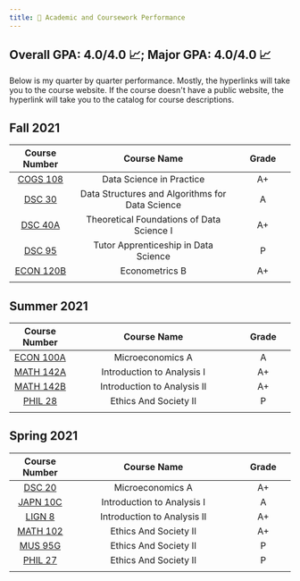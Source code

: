 ```yaml
---
title: 💯 Academic and Coursework Performance
---
```


## Overall GPA: 4.0/4.0 📈; Major GPA: 4.0/4.0 📈

Below is my quarter by quarter performance. Mostly, the hyperlinks will take you to the course website. If the course doesn't have a public website, the hyperlink will take you to the catalog for course descriptions.

## Fall 2021

| Course Number      | Course Name | Grade     |
| :----:        |    :----:   |          :----: |
| [COGS 108](https://github.com/COGS108)      | Data Science in Practice      | A+   |
| [DSC 30](https://sites.google.com/ucsd.edu/dsc30fall21/)   | Data Structures and Algorithms for Data Science        | A     |
|[DSC 40A](https://dsc-courses.github.io/dsc40a-2021-fa/)|Theoretical Foundations of Data Science I|A+|
|[DSC 95](https://sites.google.com/ucsd.edu/dsc-95-fall-2021)|Tutor Apprenticeship in Data Science|P|
|[ECON 120B](https://catalog.ucsd.edu/courses/ECON.html)|Econometrics B|A+|
|<img width=200/>|<img width=800/>|<img width=200/>|

## Summer 2021

| Course Number      | Course Name | Grade     |
| :----:        |    :----:   |          :----: |
| [ECON 100A](https://catalog.ucsd.edu/courses/ECON.html)      | Microeconomics A     | A   |
| [MATH 142A](https://catalog.ucsd.edu/courses/MATH.html)   | 	Introduction to Analysis I       | A+     |
|[MATH 142B](https://catalog.ucsd.edu/courses/MATH.html)|Introduction to Analysis II|A+|
|[PHIL 28](https://catalog.ucsd.edu/courses/PHIL.html)|Ethics And Society II|P|
|<img width=200/>|<img width=800/>|<img width=200/>|

## Spring 2021

| Course Number      | Course Name | Grade     |
| :----:        |    :----:   |          :----: |
| [DSC 20](https://sites.google.com/ucsd.edu/dsc20spring2021/)      | Microeconomics A     | A+   |
| [JAPN 10C](https://catalog.ucsd.edu/courses/JAPN.html)   | 	Introduction to Analysis I       | A     |
|[LIGN 8](https://catalog.ucsd.edu/courses/LING.html)|Introduction to Analysis II|A+|
|[MATH 102](http://www.math.ucsd.edu/~jeggers/Archive/2021Spring/Math102/index.html)|Ethics And Society II|A+|
|[MUS 95G](https://catalog.ucsd.edu/courses/MUS.html)|Ethics And Society II|P|
|[PHIL 27](https://catalog.ucsd.edu/courses/PHIL.html)|Ethics And Society II|P|
|<img width=200/>|<img width=800/>|<img width=200/>|

